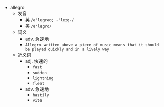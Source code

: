 - allegro
  - 发音
    - 英 `/ə'legrəʊ; -'leɪg-/`
    - 美 `/ə'lɛgro/`
  - 词义
    - adv. 急速地
    - `Allegro written above a piece of music means that it should be played quickly and in a lively way`
  - 近义词
    - adj. 快速的
      - `fast`
      - `sudden`
      - `lightning`
      - `fleet`
    - adv. 急速地
      - `hastily`
      - `vite`
